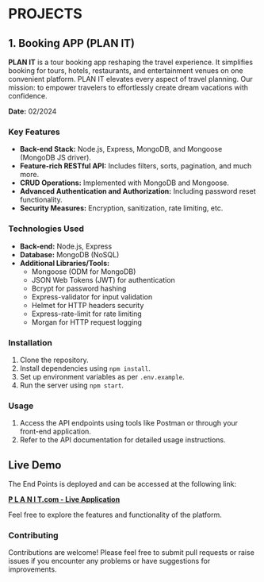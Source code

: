 # PROJECTS

## 1. Booking APP (PLAN IT)

**PLAN IT** is a tour booking app reshaping the travel experience. It simplifies booking for tours, hotels, restaurants, and entertainment venues on one convenient platform. PLAN IT elevates every aspect of travel planning. Our mission: to empower travelers to effortlessly create dream vacations with confidence.

**Date:** 02/2024

### Key Features

- **Back-end Stack:** Node.js, Express, MongoDB, and Mongoose (MongoDB JS driver).
- **Feature-rich RESTful API:** Includes filters, sorts, pagination, and much more.
- **CRUD Operations:** Implemented with MongoDB and Mongoose.
- **Advanced Authentication and Authorization:** Including password reset functionality.
- **Security Measures:** Encryption, sanitization, rate limiting, etc.

### Technologies Used

- **Back-end:** Node.js, Express
- **Database:** MongoDB (NoSQL)
- **Additional Libraries/Tools:** 
  - Mongoose (ODM for MongoDB)
  - JSON Web Tokens (JWT) for authentication
  - Bcrypt for password hashing
  - Express-validator for input validation
  - Helmet for HTTP headers security
  - Express-rate-limit for rate limiting
  - Morgan for HTTP request logging

### Installation

1. Clone the repository.
2. Install dependencies using `npm install`.
3. Set up environment variables as per `.env.example`.
4. Run the server using `npm start`.

### Usage

1. Access the API endpoints using tools like Postman or through your front-end application.
2. Refer to the API documentation for detailed usage instructions.


## **Live Demo**

The End Points is deployed and can be accessed at the following link:

[**P L A N I T.com - Live Application**](https://graduation-project-1fv9.onrender.com/api/v1/places/)

Feel free to explore the features and functionality of the platform.

### Contributing

Contributions are welcome! Please feel free to submit pull requests or raise issues if you encounter any problems or have suggestions for improvements.

